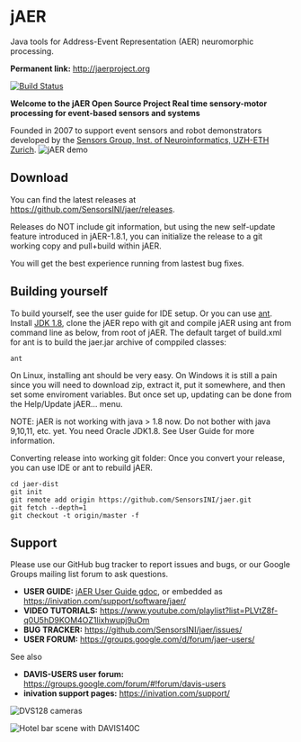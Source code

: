 # jAER
Java tools for Address-Event Representation (AER) neuromorphic processing. 

**Permanent link:** http://jaerproject.org

[![Build Status](https://travis-ci.org/SensorsINI/jaer.svg?branch=master)](https://travis-ci.org/SensorsINI/jaer)

**Welcome to the jAER Open Source Project
Real time sensory-motor processing for event-based sensors and systems**

Founded in 2007 to support event sensors and robot demonstrators developed by the [Sensors Group, Inst. of Neuroinformatics, UZH-ETH Zurich](https://sensors.ini.uzh.ch). 
  ![jAER demo](/images/using_jaer_2021-01-22_08-16-47_1.gif)

## Download

You can find the latest releases at <https://github.com/SensorsINI/jaer/releases>. 

Releases do NOT include git information, but using the new self-update feature introduced in jAER-1.8.1, you can initialize the release to a git working copy and pull+build within jAER. 

You will get the best experience running from lastest bug fixes. 

## Building yourself

To build yourself, see the user guide for IDE setup. Or you can use [ant](https://ant.apache.org/manual/install.html). Install [JDK 1.8](https://www.oracle.com/java/technologies/javase/javase-jdk8-downloads.html), clone the jAER repo with git and compile jAER using ant from command line as below, from root of jAER. The default target of build.xml for ant is to build the jaer.jar archive of comppiled classes:

    ant

On Linux, installing ant should be very easy. On Windows it is still a pain since you will need to download zip, extract it, put it somewhere, and then set some enviroment variables. But once set up, updating can be done from the Help/Update jAER... menu.

NOTE: jAER is not working with java > 1.8 now. Do not bother with java 9,10,11, etc. yet.  You need Oracle JDK1.8. See User Guide for more information.

Converting release into working git folder: Once you convert your release, you can use IDE or ant to rebuild jAER.

    cd jaer-dist
    git init
    git remote add origin https://github.com/SensorsINI/jaer.git
    git fetch --depth=1
    git checkout -t origin/master -f

## Support

Please use our GitHub bug tracker to report issues and bugs, or our Google Groups mailing list forum to ask questions.

* **USER GUIDE:** [jAER User Guide gdoc]( https://docs.google.com/document/d/1fb7VA8tdoxuYqZfrPfT46_wiT1isQZwTHgX8O22dJ0Q/edit?usp=sharing), or embedded as https://inivation.com/support/software/jaer/
* **VIDEO TUTORIALS:** https://www.youtube.com/playlist?list=PLVtZ8f-q0U5hD9KOM4OZ1lixhwupj9uOm
* **BUG TRACKER:** https://github.com/SensorsINI/jaer/issues/
* **USER FORUM:** https://groups.google.com/d/forum/jaer-users/

See also
* **DAVIS-USERS user forum:** https://groups.google.com/forum/#!forum/davis-users
* **inivation support pages:** https://inivation.com/support/

![DVS128 cameras](/images/dvs128cameras.jpg)

![Hotel bar scene with DAVIS140C](/images/HotelBarDavis.png)

